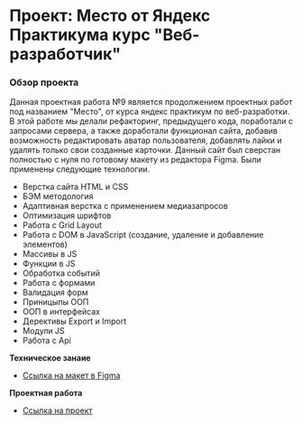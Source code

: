# Проект: Место от Яндекс Практикума курс "Веб-разработчик"

### Обзор проекта

Данная проектная работа №9 является продолжением проектных работ под названием "Место", от курса яндекс практикум по веб-разработки. В этой работе мы делали рефакторинг, предыдущего кода, поработали с запросами сервера, а также доработали функционал сайта, добавив возможность редактировать аватар пользователя, добавлять лайки и удалять только свои созданные карточки. Данный сайт был сверстан полностью с нуля по готовому макету из редактора Figma. Были применены следующие технологии.

* Верстка сайта HTML и CSS
* БЭМ методология
* Адаптивная верстка с применением медиазапросов
* Оптимизация шрифтов
* Работа с Grid Layout
* Работа с DOM в JavaScript (создание, удаление и добавление элементов)
* Массивы в JS
* Функции в JS
* Обработка событий
* Работа с формами
* Валидация форм
* Приницыпы ООП
* ООП в интерфейсах
* Дерективы Export и Import
* Модули JS
* Работа с Api

**Техническое занаие**

* [Ссылка на макет в Figma](https://www.figma.com/file/PSdQFRHoxXJFs2FH8IXViF/JavaScript-9-sprint?node-id=0%3A1)

**Проектная работа**

* [Ссылка на проект](https://ruslanabronnikova.github.io/mesto/)

